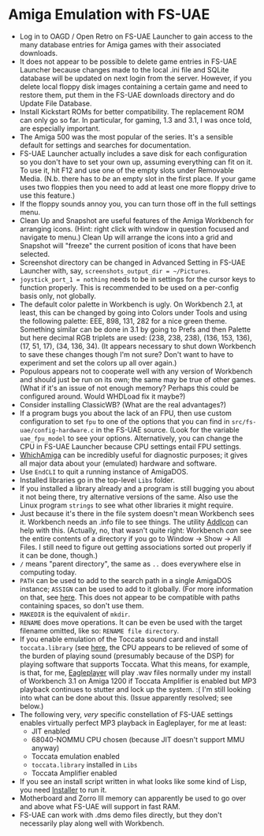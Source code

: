 # Amiga Emulation with FS-UAE

* Log in to OAGD / Open Retro on FS-UAE Launcher to gain access to the many
database entries for Amiga games with their associated downloads.
* It does not appear to be possible to delete game entries in FS-UAE Launcher
because changes made to the local .ini file and SQLite database will be
updated on next login from the server. However, if you delete local floppy disk
images containing a certain game and need to restore them, put them in the
FS-UAE downloads directory and do Update File Database.
* Install Kickstart ROMs for better compatibility. The replacement ROM can
only go so far. In particular, for gaming, 1.3 and 3.1, I was once told, are
especially important.
* The Amiga 500 was the most popular of the series. It's a sensible default
for settings and searches for documentation.
* FS-UAE Launcher actually includes a save disk for each configuration so you
don't have to set your own up, assuming everything can fit on it. To use it,
hit F12 and use one of the empty slots under Removable Media. (N.b. there has
to *be* an empty slot in the first place. If your game uses two floppies then
you need to add at least one more floppy drive to use this feature.)
* If the floppy sounds annoy you, you can turn those off in the full settings
menu.
* Clean Up and Snapshot are useful features of the Amiga Workbench for
arranging icons. (Hint: right click with window in question focused and
navigate to menu.) Clean Up will arrange the icons into a grid and Snapshot
will "freeze" the current position of icons that have been selected.
* Screenshot directory can be changed in Advanced Setting in FS-UAE Launcher
with, say, `screenshots_output_dir = ~/Pictures`.
* `joystick_port_1 = nothing` needs to be in settings for the cursor keys to
function properly. This is recommended to be used on a per-config basis only,
not globally.
* The default color palette in Workbench is ugly. On Workbench 2.1, at least,
this can be changed by going into Colors under Tools and using the following
palette: EEE, 898, 131, 282 for a nice green theme. Something similar can be
done in 3.1 by going to Prefs and then Palette but here decimal RGB triplets
are used: (238, 238, 238), (136, 153, 136), (17, 51, 17), (34, 136, 34). (It
appears necessary to shut down Workbench to save these changes though I'm
not sure? Don't want to have to experiment and set the colors up all over
again.)
* Populous appears not to cooperate well with any version of Workbench and
should just be run on its own; the same may be true of other games. (What if
it's an issue of not enough memory? Perhaps this could be configured around.
Would WHDLoad fix it maybe?)
* Consider installing ClassicWB? (What are the real advantages?)
* If a program bugs you about the lack of an FPU, then use custom configuration
to set `fpu` to one of the options that you can find in
`src/fs-uae/config-hardware.c` in the FS-UAE source. (Look for the variable
`uae_fpu_model` to see your options. Alternatively, you can change the CPU in
FS-UAE Launcher because CPU settings entail FPU settings.
* [WhichAmiga](http://aminet.net/package/util/moni/WhichAmiga) can be
incredibly useful for diagnostic purposes; it gives all major data about your
(emulated) hardware and software.
* Use `EndCLI` to quit a running instance of AmigaDOS.
* Installed libraries go in the top-level `Libs` folder.
* If you installed a library already and a program is still bugging you about
it not being there, try alternative versions of the same. Also use the Linux
program `strings` to see what other libraries it might require.
* Just because it's there in the file system doesn't mean Workbench sees it.
Workbench needs an .info file to see things. The utility
[AddIcon](http://aminet.net/package/util/wb/AddIcon) can help with this.
(Actually, no, that wasn't quite right: Workbench *can* see the entire
contents of a directory if you go to Window → Show → All Files. I still need
to figure out getting associations sorted out properly if it can be done,
though.)
* `/` means "parent directory", the same as `..` does everywhere else in
computing today.
* `PATH` can be used to add to the search path in a single AmigaDOS instance;
`ASSIGN` can be used to add to it globally. (For more information on that,
see [here](http://wiki.amigaos.net/wiki/AmigaOS_Manual:_AmigaDOS_Command_Examples#Changing_the_Search_Path).
This does not appear to be compatible with paths containing spaces, so don't
use them.
* `MAKEDIR` is the equivalent of `mkdir`.
* `RENAME` does move operations. It can be even be used with the target
filename omitted, like so: `RENAME file directory`.
* If you enable emulation of the Toccata sound card and install
`toccata.library` (see [here](http://aminet.net/package/util/libs/toclib12),
the CPU appears to be relieved of some of the burden of playing sound
(presumably because of the DSP) for playing software that supports Toccata.
What this means, for example, is that, for me,
[Eagleplayer](http://bax.comlab.uni-rostock.de/~bj/software/eagleplayer/) will
play .wav files normally under my install of Workbench 3.1 on Amiga 1200 if
Toccata Amplifier is enabled but MP3 playback continues to stutter and lock up
the system. :( I'm still looking into what can be done about this. (Issue
apparently resolved; see below.)
* The following very, *very* specific constellation of FS-UAE settings enables
virtually perfect MP3 playback in Eagleplayer, for me at least:
    * JIT enabled
    * 68040-NOMMU CPU chosen (because JIT doesn't support MMU anyway)
    * Toccata emulation enabled
    * `toccata.library` installed in `Libs`
    * Toccata Amplifier enabled
* If you see an install script written in what looks like some kind of Lisp,
you need [Installer](http://aminet.net/package/util/misc/Installer-43_3) to
run it.
* Motherboard and Zorro III memory can apparently be used to go over and above
what FS-UAE will support in fast RAM.
* FS-UAE can work with .dms demo files directly, but they don't necessarily
play along well with Workbench.
